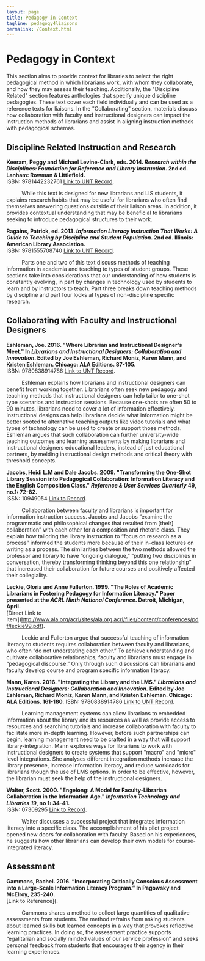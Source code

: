 ```yaml
---
layout: page
title: Pedagogy in Context
tagline: pedagogy4liaisons
permalink: /Context.html
---
```


# Pedagogy in Context
This section aims to provide context for libraries to select the right pedagogical method in which librarians work, with whom they collaborate, and how they may assess their teaching. Additionally, the "Discipline Related" section features anthologies that specify unique discipline pedagogies. These text cover each field individually and can be used as a reference texts for liaisons. In the "Collaborating" section, materials discuss how collaboration with faculty and instructional designers can impact the instruction methods of librarians and assist in aligning instruction methods with pedagogical schemas.  

## Discipline Related Instruction and Research
**Keeram, Peggy and Michael Levine-Clark, eds. 2014. *Research within the Disciplines: Foundation for Reference and Library Instruction*. 2nd ed. Lanham: Rowman & Littlefield.**  
ISBN:	9781442232761  [Link to UNT Record](https://iii.library.unt.edu/record=b5013127~S12).  

<p style="text-indent: 40px">While this text is designed for new librarians and LIS students, it explains research habits that may be useful for librarians who often find themselves answering questions outside of their liaison areas. In addition, it provides contextual understanding that may be beneficial to librarians seeking to introduce pedagogical structures to their work.</p>    


**Ragains, Patrick, ed. 2013. *Information Literacy Instruction That Works: A Guide to Teaching by Discipline and Student Population*. 2nd ed. Illinois: American Library Association.**   
ISBN: 9781555708740  [Link to UNT Record](https://iii.library.unt.edu/record=b5052194~S12).  

<p style="text-indent: 40px">Parts one and two of this text discuss methods of teaching information in academia and teaching to types of student groups. These sections take into considerations that our understanding of how students is constantly evolving, in part by changes in technology used by students to learn and by instructors to teach. Part three breaks down teaching methods by discipline and part four looks at types of non-discipline specific research. </p>    


## Collaborating with Faculty and Instructional Designers
**Eshleman, Joe. 2016. "Where Librarian and Instructional Designer's Meet." In *Librarians and Instructional Designers: Collaboration and Innovation*. Edited by Joe Eshleman, Richard Moniz, Karen Mann, and Kristen Eshleman. Chicago: ALA Editions. 87-105.**  
ISBN: 9780838914786  [Link to UNT Record](https://iii.library.unt.edu/record=b5830467~S12).   
 
<p style="text-indent: 40px">Eshleman explains how librarians and instructional designers can benefit from working together. Librarians often seek new pedagogy and teaching methods that instructional designers can help  tailor to one-shot type scenarios and instruction sessions. Because one-shots are often 50 to 90 minutes, librarians need to cover a lot of information effectively. Instructional designs can help librarians decide what information might be better sooted to alternative teaching outputs like video tutorials and what types of technology can be used to create or support those methods. Eshleman argues that such collaboration can further university-wide teaching outcomes and learning assessments by making librarians and instructional designers educational leaders, instead of just educational partners, by melding instructional design methods and critical theory with threshold concepts. </p>    
 

**Jacobs, Heidi L.M and Dale Jacobs. 2009. "Transforming the One-Shot Library Session into Pedagogical Collaboration: Information Literacy and the English Composition Class." *Reference & User Services Quarterly* 49, no.1: 72-82.**  
ISSN: 10949054  [Link to Record](https://libproxy.library.unt.edu:9443/login?url=http://search.ebscohost.com/login.aspx?direct=true&db=egs&AN=44447244&scope=site).  
 
<p style="text-indent: 40px">Collaboration between faculty and librarians is important for information instruction success. Jacobs and Jacobs “examine the programmatic and philosophical changes that resulted from [their] collaboration” with each other for a composition and rhetoric class. They explain how tailoring the library instruction to “focus on research as a process” informed the students more because of their in-class lectures on writing as a process. The similarities between the two methods allowed the professor and library to have “ongoing dialogue,” “putting two disciplines in conversation, thereby transforming thinking beyond this one relationship” that increased their collaboration for future courses and positively affected their collegiality. </p>     


**Leckie, Gloria and Anne Fullerton. 1999. "The Roles of Academic Librarians in Fostering Pedagogy for Information Literacy." Paper presented at the *ACRL Ninth National Conference*. Detroit, Michigan, April.**  
[Direct Link to Item])http://www.ala.org/acrl/sites/ala.org.acrl/files/content/conferences/pdf/leckie99.pdf).  
 
<p style="text-indent: 40px">Leckie and Fullerton argue that successful teaching of information literacy to students requires collaboration between faculty and librarians, who often “do not understating each other.” To achieve understanding and cultivate collaborative relationships, faculty and librarians must engage in “pedagogical discourse.” Only through such discussions can librarians and faculty develop course and program specific information literacy. </p>    


**Mann, Karen. 2016. "Integrating the Library and the LMS." *Librarians and Instructional Designers: Collaboration and Innovation.* Edited by Joe Eshleman, Richard Moniz, Karen Mann, and Kristen Eshleman. Chicago: ALA Editions. 161-180.**
ISBN: 9780838914786  [Link to UNT Record](https://iii.library.unt.edu/record=b5830467~S12). 
 
<p style="text-indent: 40px">Learning management systems can allow librarians to embedded information about the library and its resources as well as provide access to resources and searching tutorials and increase collaboration with faculty to facilitate more in-depth learning. However, before such partnerships can begin, learning management need to be crafted in a way that will support library-integration. Mann explores ways for librarians to work with instructional designers to  create systems that support "macro" and "micro" level integrations. She analyses different integration methods increase the library presence, increase information literacy, and reduce workloads for librarians though the use of LMS options. In order to be effective, however, the librarian must seek the help of the instructional designers.  </p>    


**Walter, Scott. 2000. "Engelong: A Model for Faculty-Librarian Collaboration in the Information Age." *Information Technology and Libraries 19*, no 1: 34-41.**  
ISSN: 07309295 [Link to Record](https://search.proquest.com/docview/215831961?pq-origsite=summon).  
 
<p style="text-indent: 40px">Walter discusses a successful project that integrates information literacy into a specific class. The accomplishment of his pilot project opened new doors for collaboration with faculty.  Based on his experiences, he suggests how other librarians can develop their own models for course-integrated literacy. </p>    


## Assessment
**Gammons, Rachel. 2016. “Incorporating Critically Conscious Assessment into a Large-Scale Information Literacy Program.” In Pagowsky and McElroy, 235-240.**  
[Link to Reference](.  

<p style="text-indent: 40px">Gammons shares a method to collect large quantities of qualitative assessments from students. The method refrains from asking students about learned skills but learned concepts in a way that provokes reflective learning practices. In doing so, the assessment practice supports “egalitarian and socially minded values of our service profession” and seeks personal feedback from students that encourages their agency in their learning experiences. </p>    


